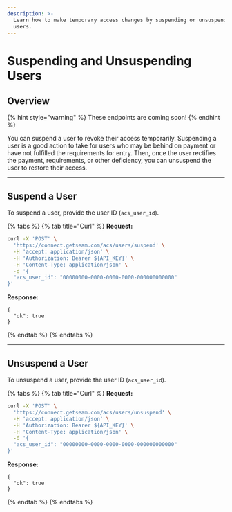 ```yaml
---
description: >-
  Learn how to make temporary access changes by suspending or unsuspending
  users.
---
```


# Suspending and Unsuspending Users

## Overview

{% hint style="warning" %}
These endpoints are coming soon!
{% endhint %}

You can suspend a user to revoke their access temporarily. Suspending a user is a good action to take for users who may be behind on payment or have not fulfilled the requirements for entry. Then, once the user rectifies the payment, requirements, or other deficiency, you can unsuspend the user to restore their access.

***

## Suspend a User

To suspend a user, provide the user ID (`acs_user_id`).

{% tabs %}
{% tab title="Curl" %}
**Request:**

```bash
curl -X 'POST' \
  'https://connect.getseam.com/acs/users/suspend' \
  -H 'accept: application/json' \
  -H 'Authorization: Bearer ${API_KEY}' \
  -H 'Content-Type: application/json' \
  -d '{
  "acs_user_id": "00000000-0000-0000-0000-000000000000"
}'
```

**Response:**

```
{
  "ok": true
}
```
{% endtab %}
{% endtabs %}

***

## Unsuspend a User

To unsuspend a user, provide the user ID (`acs_user_id`).

{% tabs %}
{% tab title="Curl" %}
**Request:**

```bash
curl -X 'POST' \
  'https://connect.getseam.com/acs/users/unsuspend' \
  -H 'accept: application/json' \
  -H 'Authorization: Bearer ${API_KEY}' \
  -H 'Content-Type: application/json' \
  -d '{
  "acs_user_id": "00000000-0000-0000-0000-000000000000"
}'
```

**Response:**

```
{
  "ok": true
}
```
{% endtab %}
{% endtabs %}
